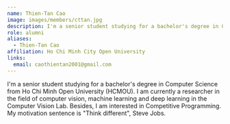 ```yaml
---
name: Thien-Tan Cao
image: images/members/cttan.jpg
description: I'm a senior student studying for a bachelor's degree in Computer Science from Ho Chi Minh Open University (HCMOU). I am currently a researcher in the field of computer vision, machine learning and deep learning in the Computer Vision Lab. Besides, I am interested in Competitive Programming. My motivation sentence is "Think different", Steve Jobs.
role: alumni
aliases:
  - Thien-Tan Cao
affiliation: Ho Chi Minh City Open University
links:
  email: caothientan2001@gmail.com
---
```


I'm a senior student studying for a bachelor's degree in Computer Science from Ho Chi Minh Open University (HCMOU). I am currently a researcher in the field of computer vision, machine learning and deep learning in the Computer Vision Lab. Besides, I am interested in Competitive Programming. My motivation sentence is "Think different", Steve Jobs.